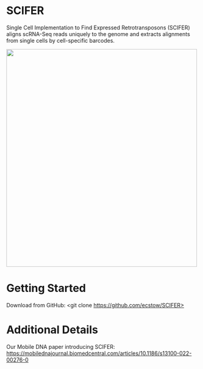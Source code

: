 # SCIFER
Single Cell Implementation to Find Expressed Retrotransposons (SCIFER) aligns scRNA-Seq reads uniquely to the genome and extracts alignments from single cells by cell-specific barcodes.

<img src="https://user-images.githubusercontent.com/108097317/232581154-1efa68e6-cab0-4330-82e4-2deeb23574d8.png" width="500" height="570">

# Getting Started
Download from GitHub:
<git clone https://github.com/ecstow/SCIFER>

# Additional Details
Our Mobile DNA paper introducing SCIFER: https://mobilednajournal.biomedcentral.com/articles/10.1186/s13100-022-00276-0
